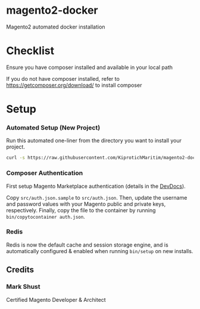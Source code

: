 # magento2-docker
Magento2 automated docker installation

# Checklist
Ensure you have composer installed and available in your local path

If you do not have composer installed, refer to https://getcomposer.org/download/ to install composer

# Setup

### Automated Setup (New Project)

Run this automated one-liner from the directory you want to install your project.

```bash
curl -s https://raw.githubusercontent.com/KiprotichMaritim/magento2-docker/master/lib/onelinesetup | bash -s -- magento2.test 2.3.5-p1
```

### Composer Authentication

First setup Magento Marketplace authentication (details in the [DevDocs](http://devdocs.magento.com/guides/v2.0/install-gde/prereq/connect-auth.html)).

Copy `src/auth.json.sample` to `src/auth.json`. Then, update the username and password values with your Magento public and private keys, respectively. Finally, copy the file to the container by running `bin/copytocontainer auth.json`.

### Redis

Redis is now the default cache and session storage engine, and is automatically configured & enabled when running `bin/setup` on new installs.

## Credits

### Mark Shust

Certified Magento Developer & Architect
